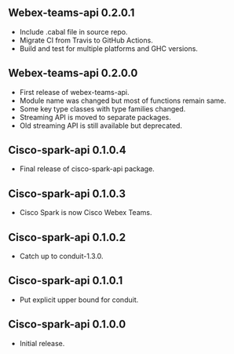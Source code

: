 ## Webex-teams-api 0.2.0.1

* Include .cabal file in source repo.
* Migrate CI from Travis to GitHub Actions.
* Build and test for multiple platforms and GHC versions.

## Webex-teams-api 0.2.0.0

* First release of webex-teams-api.
* Module name was changed but most of functions remain same.
* Some key type classes with type families changed.
* Streaming API is moved to separate packages.
* Old streaming API is still available but deprecated.

## Cisco-spark-api 0.1.0.4

* Final release of cisco-spark-api package.

## Cisco-spark-api 0.1.0.3

* Cisco Spark is now Cisco Webex Teams.

## Cisco-spark-api 0.1.0.2

* Catch up to conduit-1.3.0.

## Cisco-spark-api 0.1.0.1

* Put explicit upper bound for conduit.

## Cisco-spark-api 0.1.0.0

* Initial release.
